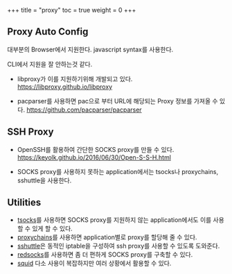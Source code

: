 +++
title  = "proxy"
toc    = true
weight = 0
+++

## Proxy Auto Config
대부분의 Browser에서 지원한다.
javascript syntax를 사용한다.

CLI에서 지원을 잘 안하는것 같다.

* libproxy가 이를 지원하기위해 개발되고 있다.
https://libproxy.github.io/libproxy

* pacparser를 사용하면 pac으로 부터 URL에 해당되는 Proxy 정보를 가져올 수 있다.
https://github.com/pacparser/pacparser

## SSH Proxy
* OpenSSH를 활용하여 간단한 SOCKS proxy를 만들 수 있다.
https://keyolk.github.io/2016/06/30/Open-S-S-H.html

* SOCKS proxy를 사용하지 못하는 application에서는 tsocks나 proxychains, sshuttle을 사용한다.

## Utilities
* [tsocks](http://tsocks.sourceforge.net)를 사용하면 SOCKS proxy를 지원하지 않는 application에서도 이를 사용할 수 있게 할 수 있다.
* [proxychains](https://github.com/haad/proxychains)를 사용하면 application별로 proxy를 할당해 줄 수 있다.
* [sshuttle](https://github.com/apenwarr/sshuttle)은 동적인 iptable을 구성하여 ssh proxy를 사용할 수 있도록 도와준다.
* [redsocks](https://github.com/darkk/redsocks)를 사용하면 좀 더 편하게 SOCKS proxy를 구축할 수 있다.
* [squid](http://www.squid-cache.org/) 다소 사용이 복잡하지만 여러 상황에서 활용할 수 있다.
